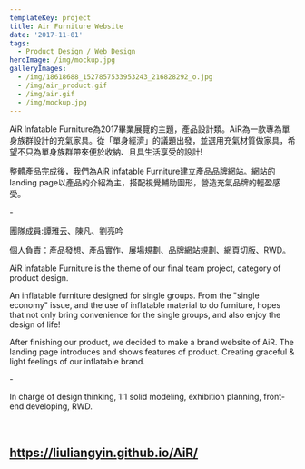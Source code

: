 ```yaml
---
templateKey: project
title: Air Furniture Website
date: '2017-11-01'
tags:
  - Product Design / Web Design
heroImage: /img/mockup.jpg
galleryImages:
  - /img/18618688_1527857533953243_216828292_o.jpg
  - /img/air_product.gif
  - /img/air.gif
  - /img/mockup.jpg
---
```

AiR Infatable Furniture為2017畢業展覽的主題，產品設計類。AiR為一款專為單身族群設計的充氣家具。從「單身經濟」的議題出發，並選用充氣材質做家具，希望不只為單身族群帶來便於收納、且具生活享受的設計! 

整體產品完成後，我們為AiR infatable Furniture建立產品品牌網站。網站的landing page以產品的介紹為主，搭配視覺輔助圖形，營造充氣品牌的輕盈感受。 

\-

團隊成員:譚雅云、陳凡、劉亮吟

個人負責：產品發想、產品實作、展場規劃、品牌網站規劃、網頁切版、RWD。

AiR infatable Furniture is the theme of our final team project, category of product design. 

An inflatable furniture designed for single groups. From the "single economy" issue, and the use of inflatable material to do furniture, hopes that not only bring convenience for the single groups, and also enjoy the design of life! 

After finishing our product, we decided to make a brand website of AiR. The landing page introduces and shows features of product. Creating graceful & light feelings of our inflatable brand. 

\-

In charge of design thinking, 1:1 solid modeling, exhibition planning, front-end developing, RWD.

<br/>

## https://liuliangyin.github.io/AiR/
